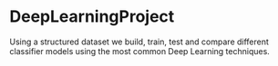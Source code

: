 # DeepLearningProject
Using a structured dataset we build, train, test and compare different classifier models using the most common Deep Learning techniques.
